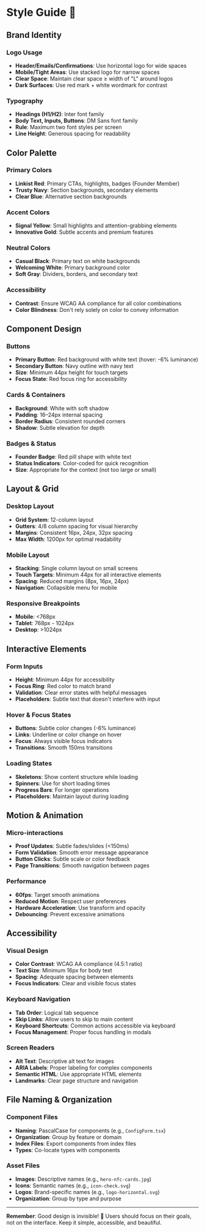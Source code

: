 # Style Guide 🎨

## Brand Identity

### Logo Usage
- **Header/Emails/Confirmations**: Use horizontal logo for wide spaces
- **Mobile/Tight Areas**: Use stacked logo for narrow spaces
- **Clear Space**: Maintain clear space ≥ width of "L" around logos
- **Dark Surfaces**: Use red mark + white wordmark for contrast

### Typography
- **Headings (H1/H2)**: Inter font family
- **Body Text, Inputs, Buttons**: DM Sans font family
- **Rule**: Maximum two font styles per screen
- **Line Height**: Generous spacing for readability

## Color Palette

### Primary Colors
- **Linkist Red**: Primary CTAs, highlights, badges (Founder Member)
- **Trusty Navy**: Section backgrounds, secondary elements
- **Clear Blue**: Alternative section backgrounds

### Accent Colors
- **Signal Yellow**: Small highlights and attention-grabbing elements
- **Innovative Gold**: Subtle accents and premium features

### Neutral Colors
- **Casual Black**: Primary text on white backgrounds
- **Welcoming White**: Primary background color
- **Soft Gray**: Dividers, borders, and secondary text

### Accessibility
- **Contrast**: Ensure WCAG AA compliance for all color combinations
- **Color Blindness**: Don't rely solely on color to convey information

## Component Design

### Buttons
- **Primary Button**: Red background with white text (hover: -6% luminance)
- **Secondary Button**: Navy outline with navy text
- **Size**: Minimum 44px height for touch targets
- **Focus State**: Red focus ring for accessibility

### Cards & Containers
- **Background**: White with soft shadow
- **Padding**: 16–24px internal spacing
- **Border Radius**: Consistent rounded corners
- **Shadow**: Subtle elevation for depth

### Badges & Status
- **Founder Badge**: Red pill shape with white text
- **Status Indicators**: Color-coded for quick recognition
- **Size**: Appropriate for the context (not too large or small)

## Layout & Grid

### Desktop Layout
- **Grid System**: 12-column layout
- **Gutters**: 4/8 column spacing for visual hierarchy
- **Margins**: Consistent 16px, 24px, 32px spacing
- **Max Width**: 1200px for optimal readability

### Mobile Layout
- **Stacking**: Single column layout on small screens
- **Touch Targets**: Minimum 44px for all interactive elements
- **Spacing**: Reduced margins (8px, 16px, 24px)
- **Navigation**: Collapsible menu for mobile

### Responsive Breakpoints
- **Mobile**: <768px
- **Tablet**: 768px - 1024px
- **Desktop**: >1024px

## Interactive Elements

### Form Inputs
- **Height**: Minimum 44px for accessibility
- **Focus Ring**: Red color to match brand
- **Validation**: Clear error states with helpful messages
- **Placeholders**: Subtle text that doesn't interfere with input

### Hover & Focus States
- **Buttons**: Subtle color changes (-6% luminance)
- **Links**: Underline or color change on hover
- **Focus**: Always visible focus indicators
- **Transitions**: Smooth 150ms transitions

### Loading States
- **Skeletons**: Show content structure while loading
- **Spinners**: Use for short loading times
- **Progress Bars**: For longer operations
- **Placeholders**: Maintain layout during loading

## Motion & Animation

### Micro-interactions
- **Proof Updates**: Subtle fades/slides (<150ms)
- **Form Validation**: Smooth error message appearance
- **Button Clicks**: Subtle scale or color feedback
- **Page Transitions**: Smooth navigation between pages

### Performance
- **60fps**: Target smooth animations
- **Reduced Motion**: Respect user preferences
- **Hardware Acceleration**: Use transform and opacity
- **Debouncing**: Prevent excessive animations

## Accessibility

### Visual Design
- **Color Contrast**: WCAG AA compliance (4.5:1 ratio)
- **Text Size**: Minimum 16px for body text
- **Spacing**: Adequate spacing between elements
- **Focus Indicators**: Clear and visible focus states

### Keyboard Navigation
- **Tab Order**: Logical tab sequence
- **Skip Links**: Allow users to skip to main content
- **Keyboard Shortcuts**: Common actions accessible via keyboard
- **Focus Management**: Proper focus handling in modals

### Screen Readers
- **Alt Text**: Descriptive alt text for images
- **ARIA Labels**: Proper labeling for complex components
- **Semantic HTML**: Use appropriate HTML elements
- **Landmarks**: Clear page structure and navigation

## File Naming & Organization

### Component Files
- **Naming**: PascalCase for components (e.g., `ConfigForm.tsx`)
- **Organization**: Group by feature or domain
- **Index Files**: Export components from index files
- **Types**: Co-locate types with components

### Asset Files
- **Images**: Descriptive names (e.g., `hero-nfc-cards.jpg`)
- **Icons**: Semantic names (e.g., `icon-check.svg`)
- **Logos**: Brand-specific names (e.g., `logo-horizontal.svg`)
- **Organization**: Group by type and purpose

---

**Remember**: Good design is invisible! 🎯 Users should focus on their goals, not on the interface. Keep it simple, accessible, and beautiful.
